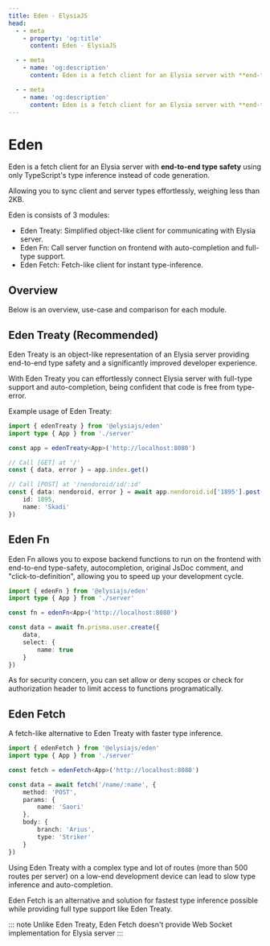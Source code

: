 ```yaml
---
title: Eden - ElysiaJS
head:
  - - meta
    - property: 'og:title'
      content: Eden - ElysiaJS

  - - meta
    - name: 'og:description'
      content: Eden is a fetch client for an Elysia server with **end-to-end type safety** using only TypeScript's type inference instead of code generation. Allowing you to sync client and server types effortlessly. Eden consists of 3 modules, "Eden Treaty", a simplified object-like client for communicating with Elysia server. "Eden Fn", call server function on frontend with auto-completion and full-type support, and "Eden Fetch", a Fetch-like client for instant type-inference.

  - - meta
    - name: 'og:description'
      content: Eden is a fetch client for an Elysia server with **end-to-end type safety** using only TypeScript's type inference instead of code generation. Allowing you to sync client and server types effortlessly. Eden consists of 3 modules, "Eden Treaty", a simplified object-like client for communicating with Elysia server. "Eden Fn", call server function on frontend with auto-completion and full-type support, and "Eden Fetch", a Fetch-like client for instant type-inference.
---
```


# Eden
Eden is a fetch client for an Elysia server with **end-to-end type safety** using only TypeScript's type inference instead of code generation. 

Allowing you to sync client and server types effortlessly, weighing less than 2KB.

Eden is consists of 3 modules:
- Eden Treaty: Simplified object-like client for communicating with Elysia server.
- Eden Fn: Call server function on frontend with auto-completion and full-type support.
- Eden Fetch: Fetch-like client for instant type-inference.

## Overview
Below is an overview, use-case and comparison for each module.

## Eden Treaty (Recommended)
Eden Treaty is an object-like representation of an Elysia server providing end-to-end type safety and a significantly improved developer experience.

With Eden Treaty you can effortlessly connect Elysia server with full-type support and auto-completion, being confident that code is free from type-error.

Example usage of Eden Treaty:
```typescript
import { edenTreaty } from '@elysiajs/eden'
import type { App } from './server'

const app = edenTreaty<App>('http://localhost:8080')

// Call [GET] at '/'
const { data, error } = app.index.get()

// Call [POST] at '/nendoroid/id/:id'
const { data: nendoroid, error } = await app.nendoroid.id['1895'].post({
    id: 1895,
    name: 'Skadi'
})
```

## Eden Fn
Eden Fn allows you to expose backend functions to run on the frontend with end-to-end type-safety, autocompletion, original JsDoc comment, and "click-to-definition", allowing you to speed up your development cycle.

```typescript
import { edenFn } from '@elysiajs/eden'
import type { App } from './server'

const fn = edenFn<App>('http://localhost:8080')

const data = await fn.prisma.user.create({
    data,
    select: {
        name: true
    }
})
```

As for security concern, you can set allow or deny scopes or check for authorization header to limit access to functions programatically.

## Eden Fetch
A fetch-like alternative to Eden Treaty with faster type inference.
```typescript
import { edenFetch } from '@elysiajs/eden'
import type { App } from './server'

const fetch = edenFetch<App>('http://localhost:8080')

const data = await fetch('/name/:name', {
    method: 'POST',
    params: {
        name: 'Saori'
    },
    body: {
        branch: 'Arius',
        type: 'Striker'
    }
})
```

Using Eden Treaty with a complex type and lot of routes (more than 500 routes per server) on a low-end development device can lead to slow type inference and auto-completion.

Eden Fetch is an alternative and solution for fastest type inference possible while providing full type support like Eden Treaty.

::: note
Unlike Eden Treaty, Eden Fetch doesn't provide Web Socket implementation for Elysia server
:::
